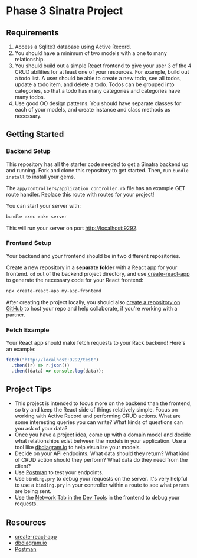 # Phase 3 Sinatra Project

## Requirements

1. Access a Sqlite3 database using Active Record.
2. You should have a minimum of two models with a one to many relationship.
3. You should build out a simple React frontend to give your user 3 of the 4
   CRUD abilities for at least one of your resources. For example, build out a
   todo list. A user should be able to create a new todo, see all todos, update
   a todo item, and delete a todo. Todos can be grouped into categories, so that
   a todo has many categories and categories have many todos.
4. Use good OO design patterns. You should have separate classes for each of
   your models, and create instance and class methods as necessary.

## Getting Started

### Backend Setup

This repository has all the starter code needed to get a Sinatra backend up and
running. Fork and clone this repository to get started. Then, run
`bundle install` to install your gems.

The `app/controllers/application_controller.rb` file has an example GET route
handler. Replace this route with routes for your project!

You can start your server with:

```sh
bundle exec rake server
```

This will run your server on port
[http://localhost:9292](http://localhost:9292).

### Frontend Setup

Your backend and your frontend should be in two different repositories.

Create a new repository in a **separate folder** with a React app for your
frontend. `cd` out of the backend project directory, and use
[create-react-app][] to generate the necessary code for your React frontend:

```sh
npx create-react-app my-app-frontend
```

After creating the project locally, you should also
[create a repository on GitHub][create repo] to host your repo and help
collaborate, if you're working with a partner.

### Fetch Example

Your React app should make fetch requests to your Rack backend! Here's an
example:

```js
fetch("http://localhost:9292/test")
  .then((r) => r.json())
  .then((data) => console.log(data));
```

## Project Tips

- This project is intended to focus more on the backend than the frontend, so
  try and keep the React side of things relatively simple. Focus on working with
  Active Record and performing CRUD actions. What are some interesting queries you can write? What kinds of questions can you ask of your data?
- Once you have a project idea, come up with a domain model and decide what
  relationships exist between the models in your application. Use a tool like
  [dbdiagram.io][] to help visualize your models.
- Decide on your API endpoints. What data should they return? What kind of CRUD
  action should they perform? What data do they need from the client?
- Use [Postman][postman download] to test your endpoints.
- Use `binding.pry` to debug your requests on the server. It's very helpful to use a
  `binding.pry` in your controller within a route to see what `params` are being
  sent.
- Use the [Network Tab in the Dev Tools][network tab] in the frontend to debug
  your requests.

## Resources

- [create-react-app][]
- [dbdiagram.io][]
- [Postman][postman download]

[create-react-app]: https://create-react-app.dev/docs/getting-started
[create repo]: https://docs.github.com/en/get-started/quickstart/create-a-repo
[dbdiagram.io]: https://dbdiagram.io/
[postman download]: https://www.postman.com/downloads/
[network tab]: https://developer.chrome.com/docs/devtools/network/
